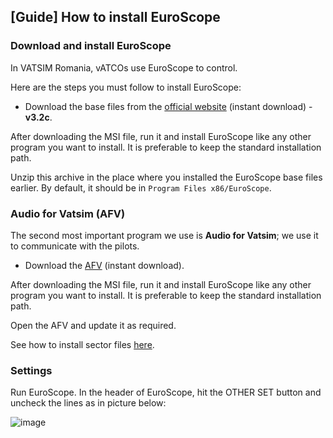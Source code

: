 ## [Guide] How to install EuroScope

### Download and install EuroScope

In VATSIM Romania, vATCOs use EuroScope to control.

Here are the steps you must follow to install EuroScope:
* Download the base files from the [official website](https://euroscope.hu/install/EuroScopeSetup.3.2.4.msi) (instant download) -**v3.2c**.

After downloading the MSI file, run it and install EuroScope like any other program you want to install. It is preferable to keep the standard installation path.

Unzip this archive in the place where you installed the EuroScope base files earlier. By default, it should be in ```Program Files x86/EuroScope```.

### Audio for Vatsim (AFV)

The second most important program we use is **Audio for Vatsim**; we use it to communicate with the pilots.

* Download the [AFV](https://audio.vatsim.net/downloads/standalone) (instant download). 

After downloading the MSI file, run it and install EuroScope like any other program you want to install. It is preferable to keep the standard installation path.

Open the AFV and update it as required.

See how to install sector files [here](https://docs.rovacc.ro/euroscope/update.html).

### Settings

Run EuroScope. In the header of EuroScope, hit the OTHER SET button and uncheck the lines as in picture below:

![image][def]

[def]: ../../images/profile-startup.png